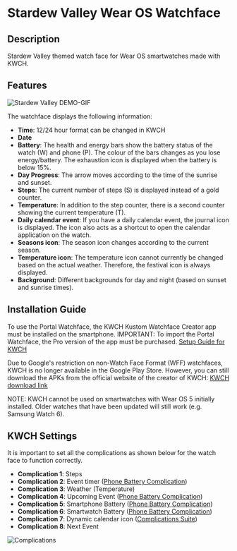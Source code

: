 # Stardew Valley Wear OS Watchface
## Description
Stardew Valley themed watch face for Wear OS smartwatches made with KWCH.

## Features
![Stardew Valley DEMO-GIF](https://github.com/user-attachments/assets/c1037c91-3e82-4fa5-ad96-bb8812bec1a4)

The watchface displays the following information:
- **Time**: 12/24 hour format can be changed in KWCH
- **Date**
- **Battery**: The health and energy bars show the battery status of the watch (W) and phone (P). The colour of the bars changes as you lose energy/battery. The exhaustion icon is displayed when the battery is below 15%.
- **Day Progress**: The arrow moves according to the time of the sunrise and sunset.
- **Steps**: The current number of steps (S) is displayed instead of a gold counter.
- **Temperature**: In addition to the step counter, there is a second counter showing the current temperature (T).
- **Daily calendar event**: If you have a daily calendar event, the journal icon is displayed. The icon also acts as a shortcut to open the calendar application on the watch.
- **Seasons icon**: The season icon changes according to the current season.
- **Temperature icon**: The temperature icon cannot currently be changed based on the actual weather. Therefore, the festival icon is always displayed.
- **Background**: Different backgrounds for day and night (based on sunset and sunrise times).

## Installation Guide
To use the Portal Watchface, the KWCH Kustom Watchface Creator app must be installed on the smartphone. IMPORTANT: To import the Portal Watchface, the Pro version of the app must be purchased.
[Setup Guide for KWCH](https://docs.kustom.rocks/docs/how_to/kwch_setup/)

Due to Google's restriction on non-Watch Face Format (WFF) watchfaces, KWCH is no longer available in the Google Play Store. However, you can still download the APKs from the official website of the creator of KWCH: [KWCH download link](https://docs.kustom.rocks/docs/general_information/cracked_free/)

NOTE: KWCH cannot be used on smartwatches with Wear OS 5 initially installed. Older watches that have been updated will still work (e.g. Samsung Watch 6).

## KWCH Settings
It is important to set all the complications as shown below for the watch face to function correctly.
- **Complication 1**: Steps
- **Complication 2**: Event timer ([Phone Battery Complication](https://play.google.com/store/apps/details?id=com.weartools.phonebattcomp))
- **Complication 3**: Weather (Temperature)
- **Complication 4**: Upcoming Event ([Phone Battery Complication](https://play.google.com/store/apps/details?id=com.weartools.phonebattcomp))
- **Complication 5**: Smartphone Battery ([Phone Battery Complication](https://play.google.com/store/apps/details?id=com.weartools.phonebattcomp))
- **Complication 6**: Smartwatch Battery ([Phone Battery Complication](https://play.google.com/store/apps/details?id=com.weartools.phonebattcomp))
- **Complication 7**: Dynamic calendar icon ([Complications Suite](https://play.google.com/store/apps/details?id=com.weartools.weekdayutccomp))
- **Complication 8**: Next Event

![Complications](https://github.com/user-attachments/assets/3c450351-3478-448b-9985-756f15c9ef12)
